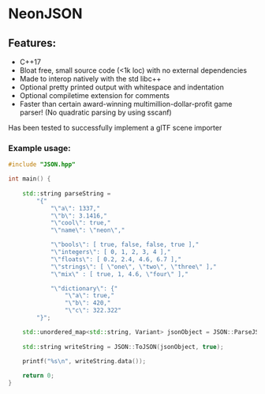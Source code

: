 # NeonJSON

## Features:
* C++17
* Bloat free, small source code (<1k loc) with no external dependencies
* Made to interop natively with the std libc++
* Optional pretty printed output with whitespace and indentation
* Optional compiletime extension for comments
* Faster than certain award-winning multimillion-dollar-profit game parser! (No quadratic parsing by using sscanf)

Has been tested to successfully implement a glTF scene importer

### Example usage:

```C++
#include "JSON.hpp"

int main() {
	
	std::string parseString =
		"{"
			"\"a\": 1337,"
			"\"b\": 3.1416,"
			"\"cool\": true,"
			"\"name\": \"neon\","

			"\"bools\": [ true, false, false, true ],"
			"\"integers\": [ 0, 1, 2, 3, 4 ],"
			"\"floats\": [ 0.2, 2.4, 4.6, 6.7 ],"
			"\"strings\": [ \"one\", \"two\", \"three\" ],"
			"\"mix\" : [ true, 1, 4.6, \"four\" ],"

			"\"dictionary\": {"
				"\"a\": true,"
				"\"b\": 420,"
				"\"c\": 322.322"
		"}";

	std::unordered_map<std::string, Variant> jsonObject = JSON::ParseJSON(parseString);
	
	std::string writeString = JSON::ToJSON(jsonObject, true);

	printf("%s\n", writeString.data());	
	
	return 0;
}
```